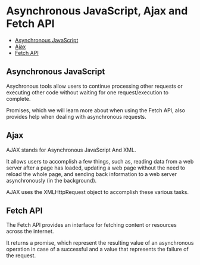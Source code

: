 # Asynchronous JavaScript, Ajax and Fetch API

- [Asynchronous JavaScript](#asynchronous-javaScript)
- [Ajax](#ajax)
- [Fetch API](#fetch-api)

## Asynchronous JavaScript

Asychronous tools allow users to continue processing other requests or executing other code without waiting for one request/execution to complete.

Promises, which we will learn more about when using the Fetch API, also provides help when dealing with asynchronous requests.

## Ajax

AJAX stands for Asynchronous JavaScript And XML.

It allows users to accomplish a few things, such as, reading data from a web server after a page has loaded, updating a web page without the need to reload the whole page, and sending back information to a web server asynchronously (in the background).

AJAX uses the XMLHttpRequest object to accomplish these various tasks.

## Fetch API

The Fetch API provides an interface for fetching content or resources across the internet.

It returns a promise, which represent the resulting value of an asynchronous operation in case of a successful and a value that represents the failure of the request.
